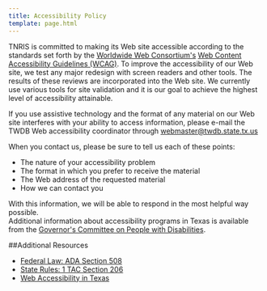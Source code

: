 ```yaml
---
title: Accessibility Policy
template: page.html
---
```


TNRIS is committed to making its Web site accessible according to the standards set forth by the [Worldwide Web Consortium's](http://www.w3.org) [Web Content Accessibility Guidelines (WCAG)](http://www.w3.org/TR/WCAG20/). To improve the accessibility of our Web site, we test any major redesign with screen readers and other tools. The results of these reviews are incorporated into the Web site. We currently use various tools for site validation and it is our goal to achieve the highest level of accessibility attainable.

If you use assistive technology and the format of any material on our Web site interferes with your ability to access information, please e-mail the TWDB Web accessibility coordinator through [webmaster@twdb.state.tx.us](mailto:webmaster@twdb.state.tx.us)

When you contact us, please be sure to tell us each of these points:
- The nature of your accessibility problem
- The format in which you prefer to receive the material
- The Web address of the requested material
- How we can contact you

With this information, we will be able to respond in the most helpful way possible.			
Additional information about accessibility programs in Texas is available from the [Governor's Committee on People with Disabilities](http://www.governor.state.tx.us/disabilities/).

##Additional Resources
- [Federal Law: ADA Section 508](http://www.section508.gov/index.cfm?FuseAction=Content&amp;ID=3)
- [State Rules: 1 TAC Section 206](http://info.sos.state.tx.us/pls/pub/readtac$ext.ViewTAC?tac_view=4&amp;ti=1&amp;pt=10&amp;ch=206)
- [Web Accessibility in Texas](http://www2.dir.state.tx.us/SitePolicies/Pages/accessibilitypolicy.aspx)